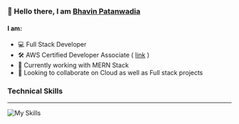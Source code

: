 
### 👋 Hello there, I am [Bhavin Patanwadia](https://www.linkedin.com/in/bhavin-patanwadia)

#### I am:
- :computer: Full Stack Developer
- :hammer_and_wrench: AWS Certified Developer Associate ( [link](https://www.credly.com/badges/9c647077-5557-4d35-9333-23feff9a8c04/public_url) )
- :rocket: Currently working with MERN Stack
- :handshake: Looking to collaborate on Cloud as well as Full stack projects

### Technical Skills
<hr>

![My Skills](https://skillicons.dev/icons?i=aws,react,typescript,express,mongodb,django,mysql,docker,figma,js,py,html,css)


<!--
**bhavin79/bhavin79** is a ✨ _special_ ✨ repository because its `README.md` (this file) appears on your GitHub profile.

Here are some ideas to get you started:

- 🔭 I’m currently working on ...
- 🌱 I’m currently learning ...
- 👯 I’m looking to collaborate on ...
- 🤔 I’m looking for help with ...
- 💬 Ask me about ...
- 📫 How to reach me: ...
- 😄 Pronouns: ...
- ⚡ Fun fact: ...
-->
